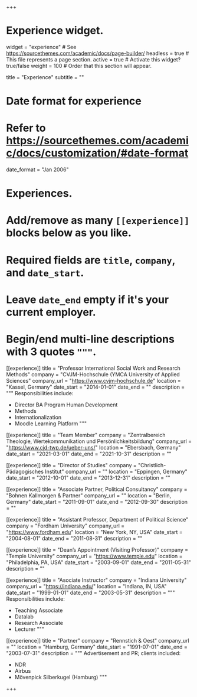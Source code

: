 +++
# Experience widget.
widget = "experience"  # See https://sourcethemes.com/academic/docs/page-builder/
headless = true  # This file represents a page section.
active = true  # Activate this widget? true/false
weight = 100  # Order that this section will appear.

title = "Experience"
subtitle = ""

# Date format for experience
#   Refer to https://sourcethemes.com/academic/docs/customization/#date-format
date_format = "Jan 2006"

# Experiences.
#   Add/remove as many `[[experience]]` blocks below as you like.
#   Required fields are `title`, `company`, and `date_start`.
#   Leave `date_end` empty if it's your current employer.
#   Begin/end multi-line descriptions with 3 quotes `"""`.

[[experience]]
  title = "Professor International Social Work and Research Methods"
  company = "CVJM-Hochschule (YMCA University of Applied Sciences"
  company_url = "https://www.cvjm-hochschule.de"
  location = "Kassel, Germany"
  date_start = "2014-01-01"
  date_end = ""
  description = """
  Responsibilities include:
  
  * Director BA Program Human Development
  * Methods
  * Internationalization
  * Moodle Learning Platform
  """

[[experience]]
  title = "Team Member"
  company = "Zentralbereich Theologie, Wertekommunikation und Persönlichkeitsbildung"
  company_url = "https://www.cjd-twp.de/ueber-uns/"
  location = "Ebersbach, Germany"
  date_start = "2021-03-01"
  date_end = "2021-10-31"
  description = ""

[[experience]]
  title = "Director of Studies"
  company = "Christlich-Pädagogisches Institut"
  company_url = ""
  location = "Eppingen, Germany"
  date_start = "2012-10-01"
  date_end = "2013-12-31"
  description = ""
  
[[experience]]
  title = "Associate Partner, Political Consultancy"
  company = "Bohnen Kallmorgen & Partner"
  company_url = ""
  location = "Berlin, Germany"
  date_start = "2011-09-01"
  date_end = "2012-09-30"
  description = ""
  
[[experience]]
  title = "Assistant Professor, Department of Political Science"
  company = "Fordham University"
  company_url = "https://www.fordham.edu"
  location = "New York, NY, USA"
  date_start = "2004-08-01"
  date_end = "2011-08-31"
  description = ""

[[experience]]
  title = "Dean’s Appointment (Visiting Professor)"
  company = "Temple University"
  company_url = "https://www.temple.edu"
  location = "Philadelphia, PA, USA"
  date_start = "2003-09-01"
  date_end = "2011-05-31"
  description = ""
  
[[experience]]
  title = "Asociate Instructor"
  company = "Indiana University"
  company_url = "https://indiana.edu/"
  location = "Indiana, IN, USA"
  date_start = "1999-01-01"
  date_end = "2003-05-31"
  description = """
  Responsibilities include:
  
  * Teaching Associate
  * Datalab
  * Research Associate
  * Lecturer
  """
  
[[experience]]
  title = "Partner"
  company = "Rennstich & Oest"
  company_url = ""
  location = "Hamburg, Germany"
  date_start = "1991-07-01"
  date_end = "2003-07-31"
  description = """
  Advertisement and PR; clients included:
  * NDR
  * Airbus
  * Mövenpick Silberkugel (Hamburg)
  """

+++
